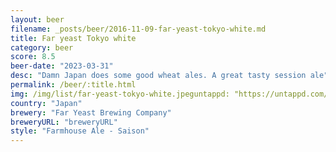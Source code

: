 ```yaml
---
layout: beer
filename: _posts/beer/2016-11-09-far-yeast-tokyo-white.md
title: Far yeast Tokyo white
category: beer
score: 8.5
beer-date: "2023-03-31"
desc: "Damn Japan does some good wheat ales. A great tasty session ale"
permalink: /beer/:title.html
img: /img/list/far-yeast-tokyo-white.jpeguntappd: "https://untappd.com/b/far-yeast-brewing-company-far-yeast-tokyo-white/690985"
country: "Japan"
brewery: "Far Yeast Brewing Company"
breweryURL: "breweryURL"
style: "Farmhouse Ale - Saison"
---
```


